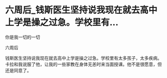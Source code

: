# 六周后_钱斯医生坚持说我现在就去高中上学是操之过急。学校里有...

你是我一切的一切

六周后

钱斯医生坚持说我现在就去高中上学是操之过急。学校里有太多孩子，太多疾病。卡拉和我说服了他，让我的一些家教在身体无恙时来当面授课。他不是很愿意，但还是同意了。